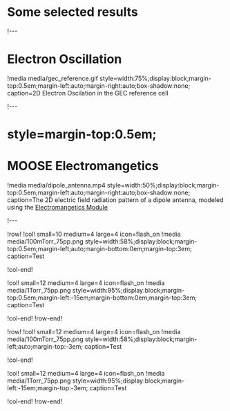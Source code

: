 # Some selected results

!---

# Electron Oscillation

!media media/gec_reference.gif
       style=width:75%;display:block;margin-top:0.5em;margin-left:auto;margin-right:auto;box-shadow:none;
       caption=2D Electron Oscilation in the GEC reference cell

!---

# style=margin-top:0.5em;

# MOOSE Electromangetics

!media media/dipole_antenna.mp4
       style=width:50%;display:block;margin-top:0.5em;margin-left:auto;margin-right:auto;box-shadow:none;
       caption=The 2D electric field radiation pattern of a dipole antenna, modeled using the [Electromangetics Module](https://mooseframework.inl.gov/modules/electromagnetics/index.html)

!---



!row!
!col! small=10 medium=4 large=4 icon=flash_on
!media media/100mTorr_75pp.png
       style=width:58%;display:block;margin-top:0.5em;margin-left;auto;margin-bottom:0em;margin-top:3em;
       caption=Test


<!-- !style halign=center
 -->
!col-end!

!col! small=12 medium=4 large=4 icon=flash_on
!media media/1Torr_75pp.png
       style=width:95%;display:block;margin-top:0.5em;margin-left:-15em;margin-bottom:0em;margin-top:3em;
       caption=Test

!col-end!
!row-end!


!row!
!col! small=12 medium=4 large=4 icon=flash_on
!media media/100mTorr_75pp.png
       style=width:58%;display:block;margin-left;auto;margin-top:-3em;
       caption=Test

!col-end!

!col! small=12 medium=4 large=4 icon=flash_on
!media media/1Torr_75pp.png
       style=width:95%;display:block;margin-left:-15em;margin-top:-3em;
       caption=Test

!col-end!
!row-end!


